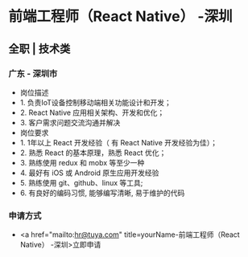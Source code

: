 
# 前端工程师（React Native） -深圳
## 全职  |  技术类
### 广东 - 深圳市

- 岗位描述
- 1.&nbsp;负责IoT设备控制移动端相关功能设计和开发；
- 2.&nbsp;React&nbsp;Native&nbsp;应用相关架构、开发和优化；
- 3.&nbsp;客户需求问题交流沟通并解决
- 岗位要求
- 1.&nbsp;1年以上&nbsp;React&nbsp;开发经验（&nbsp;有&nbsp;React&nbsp;Native&nbsp;开发经验为佳）；
- 2.&nbsp;熟悉&nbsp;React&nbsp;的基本原理，熟悉&nbsp;React&nbsp;优化；
- 3.&nbsp;熟练使用&nbsp;redux&nbsp;和&nbsp;mobx&nbsp;等至少一种
- 4.&nbsp;最好有&nbsp;iOS&nbsp;或&nbsp;Android&nbsp;原生应用开发经验
- 5.&nbsp;熟练使用&nbsp;git、github、linux&nbsp;等工具;
- 6.&nbsp;有良好的编码习惯,&nbsp;能够编写清晰,&nbsp;易于维护的代码
### 申请方式
- <a href="mailto:hr@tuya.com" title=yourName-前端工程师（React Native） -深圳>立即申请</a>